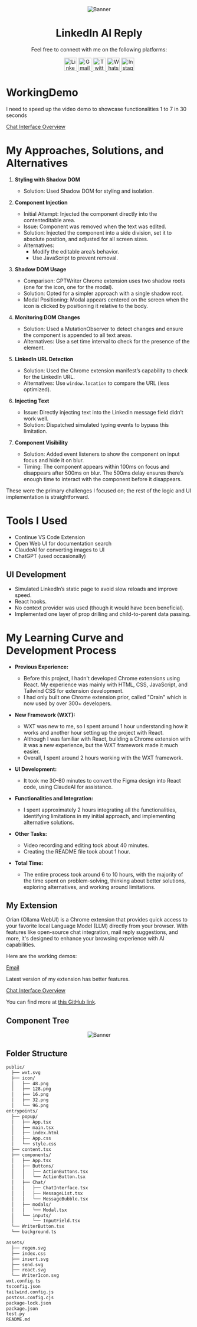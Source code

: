 
<div align="center">
  <img src="media/banner.png" alt="Banner" />
</div>

<p></p>


<div align="center" >
  <h1>LinkedIn AI Reply</h1>
  
  <p>Feel free to connect with me on the following platforms:</p>
<div>
  <a href="https://www.linkedin.com/in/karthikeyakollu/" target="_blank">
    <img src="https://img.shields.io/static/v1?message=LinkedIn&logo=linkedin&label=&color=0077B5&logoColor=white&labelColor=&style=flat" height="35" alt="LinkedIn logo" />
  </a>
  <a href="mailto:karthikeyakollu8@gmain.com" target="_blank">
    <img src="https://img.shields.io/static/v1?message=Gmail&logo=gmail&label=&color=D14836&logoColor=white&labelColor=&style=flat" height="35" alt="Gmail logo" />
  </a>
  <a href="https://twitter.com/karthikeya2412" target="_blank">
    <img src="https://img.shields.io/static/v1?message=Twitter&logo=twitter&label=&color=1DA1F2&logoColor=white&labelColor=&style=flat" height="35" alt="Twitter logo" />
  </a>
  <a href="https://wa.me/+919346332404" target="_blank">
    <img src="https://img.shields.io/static/v1?message=Whatsapp&logo=whatsapp&label=&color=25D366&logoColor=white&labelColor=&style=flat" height="35" alt="Whatsapp logo" />
  </a>
  <a href="https://www.instagram.com/karthikeya.kollu/" target="_blank">
    <img src="https://img.shields.io/static/v1?message=Instagram&logo=instagram&label=&color=E4405F&logoColor=white&labelColor=&style=flat" height="35" alt="Instagram logo" />
  </a>
</div>

</div>

<div  >
  <h1>WorkingDemo</h1>
</div>

<p>I need to speed up the video demo to showcase functionalities 1 to 7 in  30 seconds</p>

[Chat Interface Overview](https://github.com/user-attachments/assets/3ddcb5f3-9583-4d00-bcf0-2b85db09f139)


# My Approaches, Solutions, and Alternatives

1. **Styling with Shadow DOM**
   - Solution: Used Shadow DOM for styling and isolation.

2. **Component Injection**
   - Initial Attempt: Injected the component directly into the contenteditable area.
   - Issue: Component was removed when the text was edited.
   - Solution: Injected the component into a side division, set it to absolute position, and adjusted for all screen sizes.
   - Alternatives:
     - Modify the editable area’s behavior.
     - Use JavaScript to prevent removal.

3. **Shadow DOM Usage**
   - Comparison: GPTWriter Chrome extension uses two shadow roots (one for the icon, one for the modal).
   - Solution: Opted for a simpler approach with a single shadow root.
   - Modal Positioning: Modal appears centered on the screen when the icon is clicked by positioning it relative to the body.

4. **Monitoring DOM Changes**
   - Solution: Used a MutationObserver to detect changes and ensure the component is appended to all text areas.
   - Alternatives: Use a set time interval to check for the presence of the element.

5. **LinkedIn URL Detection**
   - Solution: Used the Chrome extension manifest’s capability to check for the LinkedIn URL.
   - Alternatives: Use `window.location` to compare the URL (less optimized).

6. **Injecting Text**
   - Issue: Directly injecting text into the LinkedIn message field didn’t work well.
   - Solution: Dispatched simulated typing events to bypass this limitation.

7. **Component Visibility**
   - Solution: Added event listeners to show the component on input focus and hide it on blur.
   - Timing: The component appears within 100ms on focus and disappears after 500ms on blur. The 500ms delay ensures there’s enough time to interact with the component before it disappears.

These were the primary challenges I focused on; the rest of the logic and UI implementation is straightforward.

# Tools I Used

* Continue VS Code Extension
* Open Web UI for documentation search
* ClaudeAI for converting images to UI
* ChatGPT (used occasionally)


## UI Development

- Simulated LinkedIn’s static page to avoid slow reloads and improve speed.
- React hooks.
- No context provider was used (though it would have been beneficial).
- Implemented one layer of prop drilling and child-to-parent data passing.



# My Learning Curve and Development Process

* **Previous Experience:**
  * Before this project, I hadn't developed Chrome extensions using React. My experience was mainly with HTML, CSS, JavaScript, and Tailwind CSS for extension development.
  * I had only built one Chrome extension prior, called "Orain" which is now used by over 300+ developers.

* **New Framework (WXT):**
  * WXT was new to me, so I spent around 1 hour understanding how it works and another hour setting up the project with React.
  * Although I was familiar with React, building a Chrome extension with it was a new experience, but the WXT framework made it much easier.
  * Overall, I spent around 2 hours working with the WXT framework.

* **UI Development:**
  * It took me 30–80 minutes to convert the Figma design into React code, using ClaudeAI for assistance.

* **Functionalities and Integration:**
  * I spent approximately 2 hours integrating all the functionalities, identifying limitations in my initial approach, and implementing alternative solutions.

* **Other Tasks:**
  * Video recording and editing took about 40 minutes.
  * Creating the README file took about 1 hour.

* **Total Time:**
  * The entire process took around 6 to 10 hours, with the majority of the time spent on problem-solving, thinking about better solutions, exploring alternatives, and working around limitations.

<h2>My Extension</h2>
<p>
  Orian (Ollama WebUI) is a Chrome extension that provides quick access to your favorite local Language Model (LLM) directly from your browser. With features like open-source chat integration, mail reply suggestions, and more, it's designed to enhance your browsing experience with AI capabilities.
</p>
<p>Here are the working demos:</p>

[Email](https://github.com/user-attachments/assets/a714bbe3-a146-4e7f-b096-da210b653383)

<p>Latest version of my extension has better features.</p>

[Chat Interface Overview](https://github.com/KarthikeyaKollu/browserAI.01/assets/108949445/d62073b4-cdde-46dd-8b14-8ba0c46206db)


<p>You can find more at <a href="https://github.com/KarthikeyaKollu/Orian-Ollama-WebUI" target="_blank">this GitHub link</a>.</p>

## Component Tree
<div align="center">
  <img src="media/tree.png" alt="Banner" />
</div>


## Folder Structure

```bash
public/
  ├── wxt.svg
  ├── icon/
  │   ├── 48.png
  │   ├── 128.png
  │   ├── 16.png
  │   ├── 32.png
  │   └── 96.png
entrypoints/
  ├── popup/
  │   ├── App.tsx
  │   ├── main.tsx
  │   ├── index.html
  │   ├── App.css
  │   └── style.css
  ├── content.tsx
  ├── components/
  │   ├── App.tsx
  │   ├── Buttons/
  │   │   ├── ActionButtons.tsx
  │   │   └── ActionButton.tsx
  │   ├── Chat/
  │   │   ├── ChatInterface.tsx
  │   │   ├── MessageList.tsx
  │   │   └── MessageBubble.tsx
  │   ├── modals/
  │   │   └── Modal.tsx
  │   └── inputs/
  │       └── InputField.tsx
  └── WriterButton.tsx
  └── background.ts

assets/
  ├── regen.svg
  ├── index.css
  ├── insert.svg
  ├── send.svg
  ├── react.svg
  └── WriterIcon.svg
wxt.config.ts
tsconfig.json
tailwind.config.js
postcss.config.cjs
package-lock.json
package.json
test.py
README.md
```
